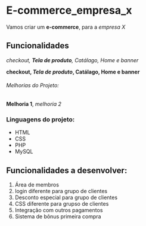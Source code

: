 # E-commerce_empresa_x

Vamos criar um **e-commerce**, para a _empresa X_

## Funcionalidades

_checkout, **Tela de produto**, Catálago, Home e banner_

**checkout, _Tela de produto_, Catálago, Home e banner**

###### Melhorias do Projeto:

**Melhoria 1**, _melhoria 2_


### Linguagens do projeto:

* HTML
* CSS
* PHP 
* MySQL

## Funcionalidades a desenvolver:
 
 1. Área de membros
   1. login diferente para grupo de clientes
   2. Desconto especial para grupo de clientes
   3. CSS diferente para grupso de clientes
 2. Integração com outros pagamentos
 3. Sistema de bônus primeira compra
